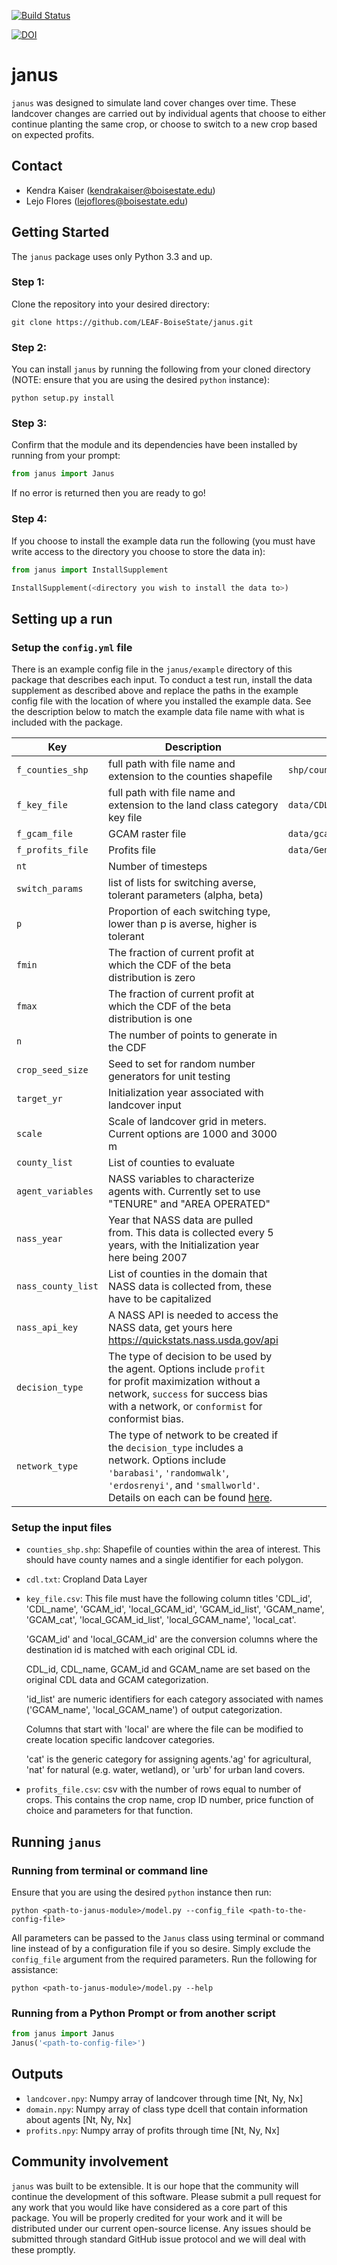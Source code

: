 [![Build Status](https://travis-ci.org/LEAF-BoiseState/janus.svg?branch=master)](https://travis-ci.org/LEAF-BoiseState/janus)

[![DOI](https://zenodo.org/badge/157612222.svg)](https://zenodo.org/badge/latestdoi/157612222)


# janus

`janus` was designed to simulate land cover changes over time. These landcover changes are carried out by individual agents that choose to either continue planting the same crop, or choose to switch to a new crop based on expected profits.

## Contact
- Kendra Kaiser (kendrakaiser@boisestate.edu)
- Lejo Flores (lejoflores@boisestate.edu)

## Getting Started
The `janus` package uses only Python 3.3 and up.

### Step 1:
Clone the repository into your desired directory:

`git clone https://github.com/LEAF-BoiseState/janus.git`

### Step 2:
You can install `janus` by running the following from your cloned directory (NOTE: ensure that you are using the desired `python` instance):

`python setup.py install`

### Step 3:
Confirm that the module and its dependencies have been installed by running from your prompt:

```python
from janus import Janus
```

If no error is returned then you are ready to go!

### Step 4:
If you choose to install the example data run the following (you must have write access to the directory you choose to store the data in):

```python
from janus import InstallSupplement

InstallSupplement(<directory you wish to install the data to>)
```

## Setting up a run

### Setup the `config.yml` file
There is an example config file in the `janus/example` directory of this package that describes each input.  To conduct a test run, install the data supplement as described above and replace the paths in the example config file with the location of where you installed the example data.  See the description below to match the example data file name with what is included with the package.

| Key | Description | Example Data Name
| -- | -- | -- |
| `f_counties_shp` | full path with file name and extension to the counties shapefile | `shp/counties_srb.shp` |
| `f_key_file` | full path with file name and extension to the land class category key file | `data/CDL2GCAM_categories.csv` |
| `f_gcam_file` | GCAM raster file | `data/gcam_2010_domain_3000.tiff` |
| `f_profits_file` | Profits file | `data/GenerateSyntheticPrices_test_output.csv` |
| `nt` | Number of timesteps | |
| `switch_params` | list of lists for switching averse, tolerant parameters (alpha, beta) | |
| `p` | Proportion of each switching type, lower than p is averse, higher is tolerant | |
| `fmin` | The fraction of current profit at which the CDF of the beta distribution is zero | |
| `fmax` | The fraction of current profit at which the CDF of the beta distribution is one | |
| `n` | The number of points to generate in the CDF | |
| `crop_seed_size` | Seed to set for random number generators for unit testing | |
| `target_yr` | Initialization year associated with landcover input | |
| `scale` | Scale of landcover grid in meters. Current options are 1000 and 3000 m | |
| `county_list` | List of counties to evaluate | |
| `agent_variables` | NASS variables to characterize agents with. Currently set to use "TENURE" and "AREA OPERATED" | |
| `nass_year` | Year that NASS data are pulled from. This data is collected every 5 years, with the Initialization year here being 2007 | |
| `nass_county_list` | List of counties in the domain that NASS data is collected from, these have to be capitalized | |
| `nass_api_key` | A NASS API is needed to access the NASS data, get yours here https://quickstats.nass.usda.gov/api | |
| `decision_type` | The type of decision to be used by the agent. Options include `profit` for profit maximization without a network, `success` for success bias with a network, or `conformist` for conformist bias. | |
| `network_type` | The type of network to be created if the `decision_type` includes a network. Options include `'barabasi'`, `'randomwalk'`, `'erdosrenyi'`, and `'smallworld'`. Details on each can be found [here](https://github.com/IMMM-SFA/im3agents/blob/networks/README.md). | | 

### Setup the input files

- `counties_shp.shp`:  Shapefile of counties within the area of interest. This should have county names and a single identifier for each polygon.

- `cdl.txt`:  Cropland Data Layer

- `key_file.csv`:  This file must have the following column titles 'CDL_id',	'CDL_name',	'GCAM_id',	'local_GCAM_id', 'GCAM_id_list',	'GCAM_name',	'GCAM_cat',	'local_GCAM_id_list',	'local_GCAM_name',	'local_cat'.

	'GCAM_id' and	'local_GCAM_id' are the conversion columns where the destination id is matched with each original CDL id.

	CDL_id, CDL_name, GCAM_id and GCAM_name are set based on the original CDL data and GCAM categorization.

	'id_list' are numeric identifiers for each category associated with names ('GCAM_name', 'local_GCAM_name') of output categorization.

	Columns that start with 'local' are where the file can be modified to create location specific landcover categories.

	'cat' is the generic category for assigning agents.'ag' for agricultural, 'nat' for natural (e.g. water, wetland), or 'urb' for urban land covers.

- `profits_file.csv`:  csv with the number of rows equal to number of crops. This contains the crop name, crop ID number, price function of choice and parameters for that function.


## Running `janus`

### Running from terminal or command line
Ensure that you are using the desired `python` instance then run:

`python <path-to-janus-module>/model.py --config_file <path-to-the-config-file>`

All parameters can be passed to the `Janus` class using terminal or command line instead of by a configuration file if you so desire.  Simply exclude the `config_file` argument from the required parameters. Run the following for assistance:

`python <path-to-janus-module>/model.py --help`

### Running from a Python Prompt or from another script

```python
from janus import Janus
Janus('<path-to-config-file>')
```

## Outputs

- `landcover.npy`:  Numpy array of landcover through time [Nt, Ny, Nx]
- `domain.npy`:  Numpy array of class type dcell that contain information about agents [Nt, Ny, Nx]
- `profits.npy`:  Numpy array of profits through time [Nt, Ny, Nx]


## Community involvement
`janus` was built to be extensible.  It is our hope that the community will continue the development of this software.  Please submit a pull request for any work that you would like have considered as a core part of this package.  You will be properly credited for your work and it will be distributed under our current open-source license.  Any issues should be submitted through standard GitHub issue protocol and we will deal with these promptly.
